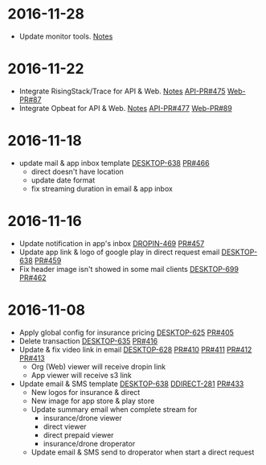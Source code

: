 # 2016-11-28
- Update monitor tools.
[Notes](https://github.com/siliconprime-khanhnguyen/dropin-doc/blob/master/dropin/monitor.md)

# 2016-11-22
- Integrate RisingStack/Trace for API & Web.
[Notes](https://github.com/siliconprime-khanhnguyen/dropin-doc/blob/master/dropin/rising-stack-integration.md)
[API-PR#475](https://github.com/dropininc/dropin-api-v2/pull/475)
[Web-PR#87](https://github.com/dropininc/dropin-web-v2/pull/87)
- Integrate Opbeat for API & Web.
[Notes](https://github.com/siliconprime-khanhnguyen/dropin-doc/blob/master/dropin/opbeat-integration.md)
[API-PR#477](https://github.com/dropininc/dropin-api-v2/pull/477)
[Web-PR#89](https://github.com/dropininc/dropin-web-v2/pull/89)

# 2016-11-18
- update mail & app inbox template
[DESKTOP-638](https://dropin.atlassian.net/browse/DESKTOP-638)
[PR#466](https://github.com/dropininc/dropin-api-v2/pull/466)
  - direct doesn't have location
  - update date format
  - fix streaming duration in email & app inbox

# 2016-11-16
- Update notification in app's inbox
[DROPIN-469](https://dropin.atlassian.net/browse/DROPIN-469)
[PR#457](https://github.com/dropininc/dropin-api-v2/pull/457)
- Update app link & logo of google play in direct request email
[DESKTOP-638](https://dropin.atlassian.net/browse/DESKTOP-638)
[PR#459](https://github.com/dropininc/dropin-api-v2/pull/459)
- Fix header image isn't showed in some mail clients
[DESKTOP-699](https://dropin.atlassian.net/browse/DESKTOP-699)
[PR#462](https://github.com/dropininc/dropin-api-v2/pull/462)

# 2016-11-08
- Apply global config for insurance pricing
[DESKTOP-625](https://dropin.atlassian.net/browse/DESKTOP-625)
[PR#405](https://github.com/dropininc/dropin-api-v2/pull/405)
- Delete transaction 
[DESKTOP-635](https://dropin.atlassian.net/browse/DESKTOP-635)
[PR#416](https://github.com/dropininc/dropin-api-v2/pull/416)
- Update & fix video link in email 
[DESKTOP-628](https://dropin.atlassian.net/browse/DESKTOP-628)
[PR#410](https://github.com/dropininc/dropin-api-v2/pull/410)
[PR#411](https://github.com/dropininc/dropin-api-v2/pull/411)
[PR#412](https://github.com/dropininc/dropin-api-v2/pull/412)
[PR#413](https://github.com/dropininc/dropin-api-v2/pull/413)
  - Org (Web) viewer will receive dropin link
  - App viewer will receive s3 link
- Update email & SMS template
[DESKTOP-638](https://dropin.atlassian.net/browse/DESKTOP-638) 
[DDIRECT-281](https://dropin.atlassian.net/browse/DDIRECT-281)
[PR#433](https://github.com/dropininc/dropin-api-v2/pull/443)
  - New logos for insurance & direct
  - New image for app store & play store
  - Update summary email when complete stream for
    - insurance/drone viewer
    - direct viewer
    - direct prepaid viewer
    - insurance/drone droperator
  - Update email & SMS send to droperator when start a direct request
